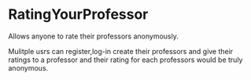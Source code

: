 # RatingYourProfessor
 Allows anyone to rate their professors anonymously.


Mulitple usrs can register,log-in create their professors and give their ratings to a professor and their rating for each professors would be truly anonymous.
